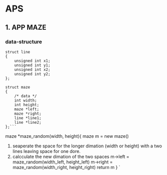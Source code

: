 # APS

## 1. APP MAZE

### data-structure
```
struct line 
{
    unsigned int x1;
    unsigned int y1;
    unsigned int x2;
    unsigned int y2;
};

struct maze 
{
    /* data */
    int width;
    int height;
    maze *left; 
    maze *right;
    line *line1;
    line *line2;
};```

```
maze *maze_random(width, height){
  maze m = new maze()
  1. seaperate the space for the longer dimation (width or height) with a two lines leaving space for one dore.
  2. calcculate the new dimation of the two spaces
  m->left = maze_random(width_left, height_left)
  m->right = maze_random(width_right, height_right)
  return m
}
`
